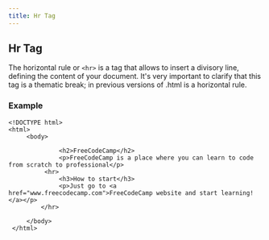 ```yaml
---
title: Hr Tag
---
```

## Hr Tag

The horizontal rule or `<hr>` is a tag that allows to insert a divisory line, defining the content of your document.
It's very important to clarify that this tag is a thematic break; in previous versions of .html is a horizontal rule.

### Example
```
<!DOCTYPE html>
<html>
     <body>
              
              <h2>FreeCodeCamp</h2>
              <p>FreeCodeCamp is a place where you can learn to code from scratch to professional</p>
          <hr>
              <h3>How to start</h3>
              <p>Just go to <a href="www.freecodecamp.com">FreeCodeCamp website and start learning!</a></p>
         </hr>
         
     </body>
 </html>

